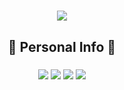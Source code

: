 <!--- Header --->

<h1 align='center'><img src="https://capsule-render.vercel.app/api?type=waving&color=gradient&customColorList=2,2,2,2,2,2&height=250&section=header&text=Welcome&fontSize=50&animation=twinkling&fontColor=FFC079&fontAlignY=40&desc=to%20Lucio's%20Github&descAlign=60&descAlignY=55" /></h1>

<!--- Personal Info --->
<h2 align='center'>🧐 Personal Info 🧐</h2>

<h3 align='center'>

<a href="linkedin.com/in/se-young-yoon-1545b0239" target="_blank"><img src="https://img.shields.io/badge/LinkedIn-0A66C2?style=flat&logo=LinkedIn&logoColor=FFFFFF"/></a> <a href="mailto:syy258577@gmail.com" target="_blank"><img src="https://img.shields.io/badge/Gmail-EA4335?style=flat&logo=Gmail&logoColor=FFFFFF"/></a> 
<a href="mailto:syy2585@naver.com" target="_blank"><img src="https://img.shields.io/badge/Naver-03C75A?style=flat&logo=Naver&logoColor=FFFFFF"/></a>
<a target="_blank"><img src="https://img.shields.io/badge/Notion-333333?style=flat&logo=Notion&logoColor=FFFFFF"/></a>

</h3>
